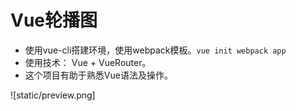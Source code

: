Vue轮播图
==========
- 使用vue-cli搭建环境，使用webpack模板。`vue init webpack app`
- 使用技术： Vue + VueRouter。
- 这个项目有助于熟悉Vue语法及操作。

![static/preview.png]


